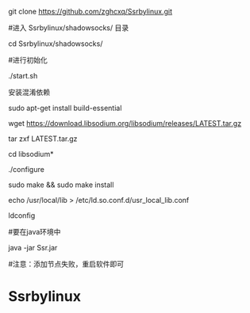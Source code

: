 


git clone https://github.com/zghcxq/Ssrbylinux.git

#进入 Ssrbylinux/shadowsocks/ 目录

cd Ssrbylinux/shadowsocks/


#进行初始化

./start.sh


安装混淆依赖 

sudo apt-get install build-essential

wget https://download.libsodium.org/libsodium/releases/LATEST.tar.gz

tar zxf LATEST.tar.gz

cd libsodium*

./configure

sudo make && sudo make install

echo /usr/local/lib > /etc/ld.so.conf.d/usr_local_lib.conf

ldconfig



#要在java环境中

java -jar Ssr.jar


#注意：添加节点失败，重启软件即可



# Ssrbylinux

